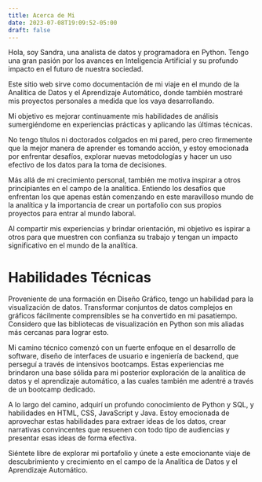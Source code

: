 ```yaml
---
title: Acerca de Mi
date: 2023-07-08T19:09:52-05:00
draft: false
---
```


Hola, soy Sandra, una analista de datos y programadora en Python. Tengo una gran pasión por los avances en Inteligencia Artificial y su profundo impacto en el futuro de nuestra sociedad.

Este sitio web sirve como documentación de mi viaje en el mundo de la Analítica de Datos y el Aprendizaje Automático, donde también mostraré mis proyectos personales a medida que los vaya desarrollando.

Mi objetivo es mejorar continuamente mis habilidades de análisis sumergiéndome en experiencias prácticas y aplicando las últimas técnicas.

No tengo títulos ni doctorados colgados en mi pared, pero creo firmemente que la mejor manera de aprender es tomando acción, y estoy emocionada por enfrentar desafíos, explorar nuevas metodologías y hacer un uso efectivo de los datos para la toma de decisiones.

Más allá de mi crecimiento personal, también me motiva inspirar a otros principiantes en el campo de la analítica. Entiendo los desafíos que enfrentan los que apenas están comenzando en este maravilloso mundo de la analítica y la importancia de crear un portafolio con sus propios proyectos para entrar al mundo laboral.

Al compartir mis experiencias y brindar orientación, mi objetivo es ispirar a otros para que muestren con confianza su trabajo y tengan un impacto significativo en el mundo de la analítica.

# Habilidades Técnicas
Proveniente de una formación en Diseño Gráfico, tengo un habilidad para la visualización de datos. Transformar conjuntos de datos complejos en gráficos fácilmente comprensibles se ha convertido en mi pasatiempo. Considero que las bibliotecas de visualización en Python son mis aliadas más cercanas para lograr esto.

Mi camino técnico comenzó con un fuerte enfoque en el desarrollo de software, diseño de interfaces de usuario e ingeniería de backend, que perseguí a través de intensivos bootcamps. Estas experiencias me brindaron una base sólida para mi posterior exploración de la analítica de datos y el aprendizaje automático, a las cuales también me adentré a través de un bootcamp dedicado.

A lo largo del camino, adquirí un profundo conocimiento de Python y SQL, y habilidades en HTML, CSS, JavaScript y Java.
Estoy emocionada de aprovechar estas habilidades para extraer ideas de los datos, crear narrativas convincentes que resuenen con todo tipo de audiencias y presentar esas ideas de forma efectiva.

Siéntete libre de explorar mi portafolio y únete a este emocionante viaje de descubrimiento y crecimiento en el campo de la Analítica de Datos y el Aprendizaje Automático.



